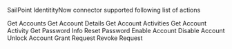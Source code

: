 SailPoint IdentitityNow connector supported following list of actions

Get Accounts
Get Account Details
Get Account Activities
Get Account Activity
Get Password Info
Reset Password
Enable Account
Disable Account
Unlock Account
Grant Request
Revoke Request
